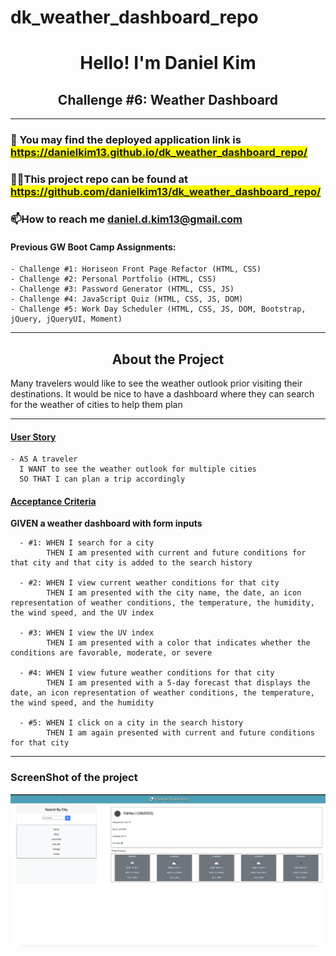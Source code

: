 # dk_weather_dashboard_repo

<h1 align="center">Hello! I'm Daniel Kim</h1>
<h2 align="center">Challenge #6: Weather Dashboard</h2>

<hr />

### 🔭 You may find the deployed application link is <mark>https://danielkim13.github.io/dk_weather_dashboard_repo/</mark>

### 👨‍💻This project repo can be found at <mark>https://github.com/danielkim13/dk_weather_dashboard_repo/</mark>

### 📫How to reach me **daniel.d.kim13@gmail.com**

#### Previous GW Boot Camp Assignments:

    - Challenge #1: Horiseon Front Page Refactor (HTML, CSS)
    - Challenge #2: Personal Portfolio (HTML, CSS)
    - Challenge #3: Password Generator (HTML, CSS, JS)
    - Challenge #4: JavaScript Quiz (HTML, CSS, JS, DOM)
    - Challenge #5: Work Day Scheduler (HTML, CSS, JS, DOM, Bootstrap, jQuery, jQueryUI, Moment)

<hr />

<h2 align="center"><b>About the Project</b></h4>

<p>Many travelers would like to see the weather outlook prior visiting their destinations. It would be nice to have a dashboard where they can search for the weather of cities to help them plan</p>

<hr />

<h4><u>User Story</u></h4>

    - AS A traveler
      I WANT to see the weather outlook for multiple cities
      SO THAT I can plan a trip accordingly

<h4><u>Acceptance Criteria</u></h4>

<p><b>GIVEN a weather dashboard with form inputs</b></p>

      - #1: WHEN I search for a city
            THEN I am presented with current and future conditions for that city and that city is added to the search history

      - #2: WHEN I view current weather conditions for that city
            THEN I am presented with the city name, the date, an icon representation of weather conditions, the temperature, the humidity, the wind speed, and the UV index

      - #3: WHEN I view the UV index
            THEN I am presented with a color that indicates whether the conditions are favorable, moderate, or severe

      - #4: WHEN I view future weather conditions for that city
            THEN I am presented with a 5-day forecast that displays the date, an icon representation of weather conditions, the temperature, the wind speed, and the humidity

      - #5: WHEN I click on a city in the search history
            THEN I am again presented with current and future conditions for that city

<hr />

### ScreenShot of the project

![](./assets/img/dk_weather_dashboard.png)
